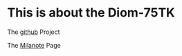 # This is about the Diom-75TK

The [github](https://github.com/DiomKBS/Diom-75TK) Project

The [Milanote](https://app.milanote.com/1NqO0G12sqct8L?p=4XtU1EYbywI) Page
